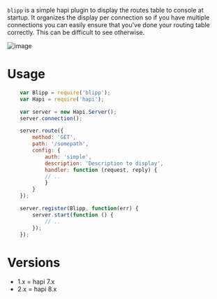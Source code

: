 `blipp` is a simple hapi plugin to display the routes table to console at
startup. It organizes the display per connection so if you have multiple
connections you can easily ensure that you've done your routing table
correctly. This can be difficult to see otherwise.

![image](https://github.com/danielb2/blipp/raw/master/screenshot.png)

# Usage

``` javascript
    var Blipp = require('blipp');
    var Hapi = require('hapi');

    var server = new Hapi.Server();
    server.connection();

    server.route({
        method: 'GET',
        path: '/somepath',
        config: {
            auth: 'simple',
            description: 'Description to display',
            handler: function (request, reply) {
            // ..
            }
        }
    });

    server.register(Blipp, function(err) {
        server.start(function () {
            // ..
        });
    });
```

# Versions

* 1.x = hapi 7.x
* 2.x = hapi 8.x
